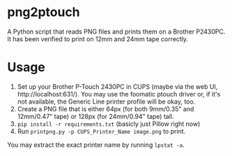png2ptouch
==========

A Python script that reads PNG files and prints them on a Brother P2430PC.
It has been verified to print on 12mm and 24mm tape correctly.

Usage
=====
1. Set up your Brother P-Touch 2430PC in CUPS (maybe via the web UI, http://localhost:631/). You may use the foomatic ptouch driver or, if it's not available, the Generic Line printer profile will be okay, too.
2. Create a PNG file that is either 64px (for both 9mm/0.35" and 12mm/0.47" tape) or 128px (for 24mm/0.94" tape) tall.
3. `pip install -r requirements.txt` (basicly just Pillow right now)
4. Run `printpng.py -p CUPS_Printer_Name image.png` to print.

You may extract the exact printer name by running `lpstat -a`.

